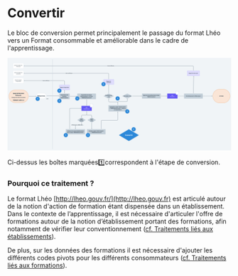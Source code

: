 # Convertir

Le bloc de conversion permet principalement le passage du format Lhéo vers un Format consommable et améliorable dans le cadre de l'apprentissage. 

![Flux macro de convertion ](../../../.gitbook/assets/workflowtraitements-convertir.png)

Ci-dessus les boîtes marquées:one:correspondent à l'étape de conversion.

### Pourquoi ce traitement  ?

Le format Lhéo [http://lheo.gouv.fr/](http://lheo.gouv.fr) est articulé autour de la notion d'action de formation étant dispensée dans un établissement. \
Dans le contexte de l’apprentissage, il est nécessaire d'articuler l'offre de formations autour de la notion d’établissement portant des formations, afin notamment de vérifier leur conventionnement ([cf. Traitements liés aux établissements](../../traitements-scripts/etablissements.md)).

De plus, sur les données des formations il est nécessaire d'ajouter les différents codes pivots pour les différents consommateurs ([cf. Traitements liés aux formations](../../traitements-scripts/traitements-lies-aux-formations/)).
